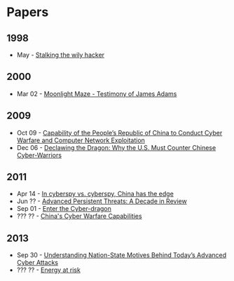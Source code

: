 # Papers

## 1998
* May - [Stalking the wily hacker](http://pdf.textfiles.com/academics/wilyhacker.pdf)

## 2000
* Mar 02 - [Moonlight Maze - Testimony of James Adams](http://fas.org/irp/congress/2000_hr/030200_adams.htm)

## 2009
* Oct 09 - [Capability of the People’s Republic of China to Conduct Cyber Warfare and Computer Network Exploitation](http://www2.gwu.edu/~nsarchiv/NSAEBB/NSAEBB424/docs/Cyber-030.pdf)
* Dec 06 - [Declawing the Dragon: Why the U.S. Must Counter Chinese Cyber-Warriors](handle.dtic.mil/100.2/ADA502899)

## 2011
* Apr 14 - [In cyberspy vs. cyberspy, China has the edge](http://www.reuters.com/article/2011/04/14/us-china-usa-cyberespionage-idUSTRE73D24220110414)
* Jun ?? - [Advanced Persistent Threats: A Decade in Review](http://www.commandfive.com/papers/C5_APT_ADecadeInReview.pdf)
* Sep 01 - [Enter the Cyber-dragon](http://www.vanityfair.com/culture/features/2011/09/chinese-hacking-201109)
* ??? ?? - [China's Cyber Warfare Capabilities](http://www.securitychallenges.org.au/ArticlePDFs/vol7no2Ball.pdf)

## 2013
* Sep 30 - [ Understanding Nation-State Motives Behind  Today’s Advanced Cyber Attacks](http://www.fireeye.com/resources/pdfs/fireeye-wwc-report.pdf)
* ??? ?? - [Energy at risk](http://www.kpmg.com/Global/en/IssuesAndInsights/ArticlesPublications/Documents/energy-at-risk.pdf)
